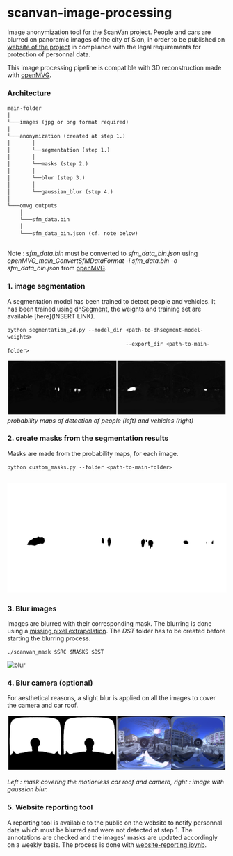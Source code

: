 # scanvan-image-processing

Image anonymization tool for the ScanVan project. People and cars are blurred on panoramic images of the city of Sion, in order to be published on [website of the project](https://scanvan.dhlab.epfl.ch/) in compliance with the legal requirements for protection of personnal data.

This image processing pipeline is compatible with 3D reconstruction made with [openMVG](https://github.com/openMVG/openMVG).

### Architecture

```
main-folder
│   
└───images (jpg or png format required)
│   
└───anonymization (created at step 1.)
│       │
│       └──segmentation (step 1.)
│       │
│       └──masks (step 2.)
│       │
│       └──blur (step 3.)
│       │
│       └──gaussian_blur (step 4.)
│
└───omvg outputs
    │
    └───sfm_data.bin
    │
    └───sfm_data_bin.json (cf. note below)
    
```

Note : *sfm_data.bin* must be converted to *sfm_data_bin.json* using *openMVG_main_ConvertSfMDataFormat -i sfm_data.bin -o sfm_data_bin.json* from [openMVG](https://github.com/openMVG/openMVG).

### 1. image segmentation

A segmentation model has been trained to detect people and vehicles. It has been trained using [dhSegment](https://dhsegment.readthedocs.io/en/latest/), the weights and training set are available [here](INSERT LINK).

```
python segmentation_2d.py --model_dir <path-to-dhsegment-model-weights>
                                      --export_dir <path-to-main-folder>
```
![2d-segmentation](./img/probmaps.png)
*probability maps of detection of people (left) and vehicles (right)*

### 2. create masks from the segmentation results

Masks are made from the probability maps, for each image.

```
python custom_masks.py --folder <path-to-main-folder>
                       
```
![mask](./img/20200224-134957-886957-mask.png)

### 3. Blur images

Images are blurred with their corresponding mask.
The blurring is done using a [missing pixel extrapolation](https://github.com/nils-hamel/image-suite/tree/master/src/image-missing-pixel).
The *DST* folder has to be created before starting the blurring process.
```
./scanvan_mask $SRC $MASKS $DST

```
![blur](./img/20200224-134957-886957-blur.png)

### 4. Blur camera (optional)

For aesthetical reasons, a slight blur is applied on all the images to cover the camera and car roof.

![gaussian_blur](./img/gaussian_blur_car_mask.png)

*Left : mask covering the motionless car roof and camera, right : image with gaussian blur.*

### 5. Website reporting tool

A reporting tool is available to the public on the website to notify personnal data which must be blurred and were not detected at step 1. The annotations are checked and the images' masks are updated accordingly on a weekly basis. The process is done with [website-reporting.ipynb](https://github.com/adescombes/scanvan-image-processing/website-reporting.ipynb).


                         